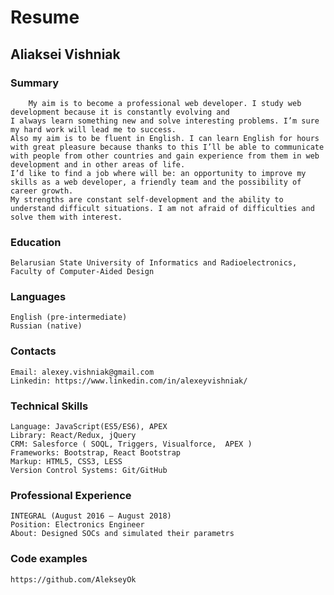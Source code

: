 # Resume

## Aliaksei Vishniak

### Summary

        My aim is to become a professional web developer. I study web development because it is constantly evolving and 
    I always learn something new and solve interesting problems. I’m sure my hard work will lead me to success. 
    Also my aim is to be fluent in English. I can learn English for hours with great pleasure because thanks to this I’ll be able to communicate
    with people from other countries and gain experience from them in web development and in other areas of life. 
    I’d like to find a job where will be: an opportunity to improve my skills as a web developer, a friendly team and the possibility of career growth.
    My strengths are constant self-development and the ability to understand difficult situations. I am not afraid of difficulties and solve them with interest. 

### Education

    Belarusian State University of Informatics and Radioelectronics, Faculty of Computer-Aided Design

### Languages

    English (pre-intermediate)
    Russian (native)

### Contacts

    Email: alexey.vishniak@gmail.com
    Linkedin: https://www.linkedin.com/in/alexeyvishniak/

### Technical Skills

    Language: JavaScript(ES5/ES6), APEX
    Library: React/Redux, jQuery
    CRM: Salesforce ( SOQL, Triggers, Visualforce,  APEX )
    Frameworks: Bootstrap, React Bootstrap
    Markup: HTML5, CSS3, LESS
    Version Control Systems: Git/GitHub

### Professional Experience

    INTEGRAL (August 2016 – August 2018)
    Position: Electronics Engineer
    About: Designed SOCs and simulated their parametrs

### Code examples 

    https://github.com/AlekseyOk

